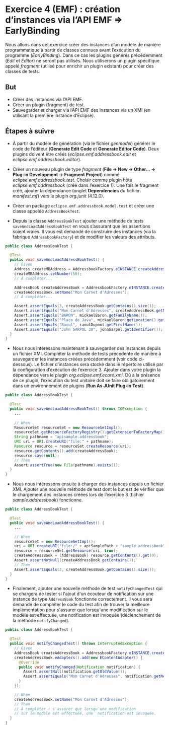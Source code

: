 # Exercice 4 (EMF) : création d’instances via l’API EMF => EarlyBinding

Nous allons dans cet exercice créer des instances d’un modèle de manière programmatique à partir de classes connues avant l’exécution du programme (*EarlyBinding*). Dans ce cas les plugins générés précédemment (*Edit* et *Editor*) ne seront pas utilisés. Nous utiliserons un plugin spécifique appelé *fragment* (utilisé pour enrichir un plugin existant) pour créer des classes de tests.

## But

* Créer des instances via l’API EMF.
* Créer un plugin (fragment) de test.
* Sauvegarder et charger via l’API EMF des instances via un XMI (en utilisant la première instance d’Eclipse).

## Étapes à suivre

* À partir du modèle de génération (via le fichier *genmodel*) générer le code de l’éditeur (**Generate Edit Code** et **Generate Editor Code**). Deux plugins doivent être créés (*eclipse.emf.addressbook.edit* et *eclipse.emf.addressbook.editor*).

* Créer un nouveau plugin de type *fragment* (**File -> New -> Other... -> Plug-in Development -> Fragment Project**) nommé *eclipse.emf.addressbook.test*. Choisir comme plugin hôte *eclipse.emf.addressbook* (créé dans l’exercice 1). Une fois le fragment créé, ajouter la dépendance (onglet **Dependencies** du fichier *manifest.mf*) vers le plugin *org.junit* (4.12.0).

* Créer un package `eclipse.emf.addressbook.model.test` et créer une classe appelée `AddressBookTest`.

* Depuis la classe `AddressBookTest` ajouter une méthode de tests `saveAndLoadAddressBookTest` en vous s’assurant que les assertions soient vraies. Il vous est demandé de construire des instances (via la fabrique `AddressbookFactory`) et de modifier les valeurs des attributs.

```java
public class AddressBookTest {

  @Test
  public void saveAndLoadAddressBookTest() {
    // Given
    Address createMBAddress = AddressbookFactory.eINSTANCE.createAddress();
    createMBAddress.setNumber(50);
    // À compléter...

    AddressBook createAddressBook = AddressbookFactory.eINSTANCE.createAddressBook();
    createAddressBook.setName("Mon Carnet d'Adresses");
    // A compléter...

    Assert.assertEquals(3, createAddressBook.getContains().size());
    Assert.assertEquals("Mon Carnet d'Adresses", createAddressBook.getName());
    Assert.assertEquals("BARON", mickaelBaron.getFamilyName());
    Assert.assertEquals("Place de Java", mickaelBaron.getLocation().getStreet());
    Assert.assertEquals("Raoul", raoulDupont.getFirstName());
    Assert.assertEquals("John SARPOL 38", johnSarpol.getIdentifier());
  }
}
```

* Nous nous intéressons maintenant à sauvegarder des instances depuis un fichier XMI. Compléter la méthode de tests précédente de manière à sauvegarder les instances créées précédemment (voir code ci-dessous). Le fichier d’instances sera stocké dans le répertoire utilisé par la configuration d’exécution de l’exercice 3. Ajouter dans votre plugin la dépendance vers le plugin *org.eclipse.emf.ecore.xmi*. Dû à la présence de ce plugin, l’exécution du test unitaire doit se faire obligatoirement dans un environnement de plugins (**Run As JUnit Plug-in Test**).

```java
public class AddressBookTest {

  @Test
  public void saveAndLoadAddressBookTest() throws IOException {
    ...
  
    // When
    ResourceSet resourceSet = new ResourceSetImpl();
    resourceSet.getResourceFactoryRegistry().getExtensionToFactoryMap().put("addressbook", new XMIResourceFactoryImpl());
    String pathname = "apisample.addressbook";
    URI uri = URI.createURI("file:" + pathname);
    Resource resource = resourceSet.createResource(uri);
    resource.getContents().add(createAddressBook);
    resource.save(null);
    // Then
    Assert.assertTrue(new File(pathname).exists());
  }
}
```

* Nous nous intéressons ensuite à charger des instances depuis un fichier XMI. Ajouter une nouvelle méthode de test dont le but est de vérifier que le chargement des instances créées lors de l’exercice 3 (fichier *sample.addressbook*) fonctionne.

```java
public class AddressBookTest {

  @Test
  public void saveAndLoadAddressBookTest() {
    ...

    // When
    resourceSet = new ResourceSetImpl();
    uri = URI.createURI("file:/" + apiSamplePath + "sample.addressbook");
    resource = resourceSet.getResource(uri, true);
    createAddressBook = (AddressBook) resource.getContents().get(0);
    Assert.assertNotNull(createAddressBook.getContains());
    // Then
    Assert.assertEquals(3, createAddressBook.getContains().size());
  }
}
```

* Finalement, ajouter une nouvelle méthode de test `notifyChangedTest` qui se chargera de tester si l'ajout d'un écouteur de notification sur une instance de type `AddressBook` fonctionne correctement. Il vous sera demandé de compléter le code du test afin de trouver la meilleure implémentation pour s'assurer que lorsqu'une modification sur le modèle est effectuée, une notification est invoquée (déclenchement de la méthode `notifyChanged`).

```java
public class AddressBookTest {

  @Test
  public void notifyChangedTest() throws InterruptedException {
    // Given
    AddressBook createAddressBook = AddressbookFactory.eINSTANCE.createAddressBook();
    createAddressBook.eAdapters().add(new EContentAdapter() {
      @Override
      public void notifyChanged(Notification notification) {
        Assert.assertNull(notification.getOldValue());
        Assert.assertEquals("Mon Carnet d'Adresses", notification.getNewValue());
      }
    });

    // When
    createAddressBook.setName("Mon Carnet d'Adresses");
    // Then
    // À compléter : s'assurer que lorsqu'une modification
    // sur le modèle est effectuée, une  notification est invoquée.
  }
}
```